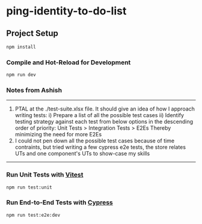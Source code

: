 # ping-identity-to-do-list

## Project Setup

```sh
npm install
```

### Compile and Hot-Reload for Development

```sh
npm run dev
```

### Notes from Ashish

---

1. PTAL at the ./test-suite.xlsx file. It should give an idea of how I approach writing tests:
   i) Prepare a list of all the possible test cases
   ii) Identify testing strategy against each test from below options in the descending order of priority:
   Unit Tests > Integration Tests > E2Es
   Thereby minimizing the need for more E2Es
2. I could not pen down all the possible test cases because of time contraints, but tried writing a few cypress e2e tests, the store relates UTs and one component's UTs to show-case my skills

---

### Run Unit Tests with [Vitest](https://vitest.dev/)

```sh
npm run test:unit
```

### Run End-to-End Tests with [Cypress](https://www.cypress.io/)

```sh
npm run test:e2e:dev
```
